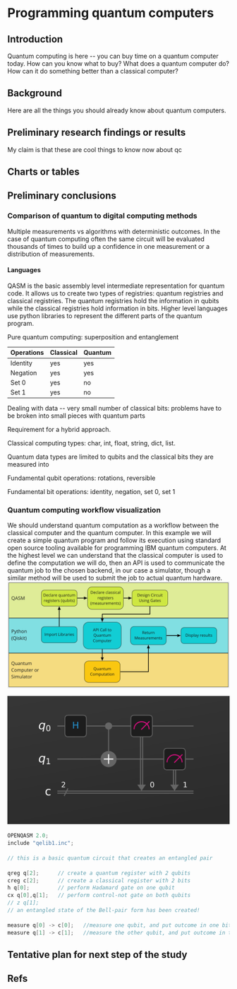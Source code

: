 # Programming quantum computers

## Introduction

Quantum computing is here -- you can buy time on a quantum computer today. How can you know what to buy? What does a quantum computer do? How can it do something better than a classical computer? 

## Background

Here are all the things you should already know about quantum computers.


## Preliminary research findings or results

My claim is that these are cool things to know now about qc

## Charts or tables

## Preliminary conclusions

### Comparison of quantum to digital computing methods

Multiple measurements vs algorithms with deterministic outcomes. In the case of quantum computing often the same circuit will be evaluated thousands of times to build up a confidence in one measurement or a distribution of measurements. 

#### Languages
QASM is the basic assembly level intermediate representation for quantum code. It allows us to create two types of registries: quantum registries and classical registries. The quantum registries hold the information in qubits while the classical registries hold information in bits. Higher level languages use python libraries to represent the different parts of the quantum program.

Pure quantum computing: superposition and entanglement

Operations | Classical | Quantum
-----------|-----------|-------
Identity   |   yes     | yes
Negation   |   yes     | yes
Set 0      |   yes     | no
Set 1      |   yes     | no

Dealing with data -- very small number of classical bits: problems have to be broken into small pieces with quantum parts

Requirement for a hybrid approach. 

Classical computing types: char, int, float, string, dict, list.

Quantum data types are limited to qubits and the classical bits they are measured into

Fundamental qubit operations: rotations, reversible


Fundamental bit operations: identity, negation, set 0, set 1


### Quantum computing workflow visualization

We should understand quantum computation as a workflow between the classical computer and the quantum computer. In this example we will create a simple quantum program and follow its execution using standard open source tooling available for programming IBM quantum computers. At the highest level we can understand that the classical computer is used to define the computation we will do, then an API is used to communicate the quantum job to the chosen backend, in our case a simulator, though a similar method will be used to submit the job to actual quantum hardware.
![](qworkflow.png)

![](circuit.png)
```c
OPENQASM 2.0;
include "qelib1.inc";

// this is a basic quantum circuit that creates an entangled pair

qreg q[2];		// create a quantum register with 2 qubits
creg c[2]; 		// create a classical register with 2 bits
h q[0];  		// perform Hadamard gate on one qubit
cx q[0],q[1];  	// perform control-not gate on both qubits
// z q[1];
// an entangled state of the Bell-pair form has been created!
  
measure q[0] -> c[0];	//measure one qubit, and put outcome in one bit
measure q[1] -> c[1];	//measure the other qubit, and put outcome in the other bit
```
## Tentative plan for next step of the study

## Refs

